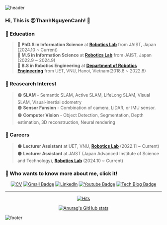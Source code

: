 ![header](https://capsule-render.vercel.app/api?type=waving&&color=gradient&height=80&section=header&fontSize=90)  

### Hi, This is @ThanhNguyenCanh! 👋

### 🌱 Education  
> 🔵 **PhD.S in Information Science** at [**Robotics Lab**](https://www.jaist.ac.jp/robot/) from JAIST, Japan (2024.10 ~ Current)  
> 🔵 **M.S in Information Science** at [**Robotics Lab**](https://www.jaist.ac.jp/robot/) from JAIST, Japan (2022.9 ~ 2024.9)  
> 🔵 **B.S in Robotics Engineering** at [**Department of Robotics Engineering**](https://sites.google.com/view/aimpuet/home) from UET, VNU, Hanoi, Vietnam(2018.8 ~ 2022.8)  

### :orange_book: Reasearch Interest  
> 🟠 **SLAM** - Semantic SLAM, Active SLAM, LifeLong SLAM, Visual SLAM, Visual-inertial odometry   
> 🟠 **Sensor Funsion** - Combination of camera, LiDAR, or IMU sensor.  
> 🟠 **Computer Vision** - Object Detection, Segmentation, Depth estimation, 3D reconstruction, Neural rendering   

### 🚀 Careers

> ⚫ **Lecturer Assistant** at UET, VNU, [**Robotics Lab**]([https://robotics.hyundai.com/en/](https://fet.uet.vnu.edu.vn/bo-mon-ky-thuat-robot/)) (2022.11 ~ Current)  
> ⚫ **Lecturer Assistant** at JAIST (Japan Advanced Institute of Science and Technology), [**Robotics Lab**](https://www.jaist.ac.jp/robot/) (2024.10 ~ Current)  

### 👀 Who wants to know more about me, click it!

<div align=center>



[![CV](http://img.shields.io/badge/-CV-black?style=flat-square&logo=github&link=https://davinci-ai.tistory.com/)](https://github.com/thanhnguyencanh)
[![Gmail Badge](https://img.shields.io/badge/Gmail-d14836?style=flat-square&logo=Gmail&logoColor=white&link=mailto:tyoung960302@gmail.com)](mailto:thanhnc@jaist.ac.jp)
[![LinkedIn](https://img.shields.io/badge/-LinkedIn-0077b5?style=round-square&logo=linkedin&logoColor=white&link=https://www.linkedin.com/in/tae-young-kim-595692139/)](https://www.linkedin.com/in/nguyencanhthanh/)
[![Youtube Badge](https://img.shields.io/badge/Youtube-ff0000?style=flat-square&logo=youtube&link=https://www.youtube.com/c/kyleschool)]([https://www.youtube.com/@tyoung96](https://www.youtube.com/@thanhnguyencanh8405))
[![Tech Blog Badge](http://img.shields.io/badge/-Tech%20blog-black?style=flat-square&logo=github&link=https://davinci-ai.tistory.com/)](https://thanhnguyencanh.github.io/)

</div>

---

<div align=center>

[![Hits](https://hits.seeyoufarm.com/api/count/incr/badge.svg?url=https%3A%2F%2Fgithub.com%2FTaeyoung96&count_bg=%233DC88E&title_bg=%23555555&icon=&icon_color=%23E7E7E7&title=hits&edge_flat=false)](https://hits.seeyoufarm.com)  

</div>


<div align=center> 


[![Anurag's GitHub stats](https://github-readme-stats-git-masterrstaa-rickstaa.vercel.app/api?username=thanhnguyencanh&count_private=true)](https://github.com/anuraghazra/github-readme-stats) 
  
</div>




![footer](https://capsule-render.vercel.app/api?type=waving&&color=gradient&height=80&section=footer&fontSize=90)

